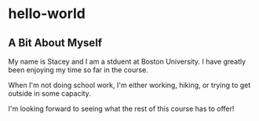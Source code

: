 # hello-world 
## A Bit About Myself
<p>My name is Stacey and I am a stduent at Boston University. I have greatly been enjoying my time so far in the course.</p>
<p>When I'm not doing school work, I'm either working, hiking, or trying to get outside in some capacity.</p>
<p>I'm looking forward to seeing what the rest of this course has to offer!</p>

